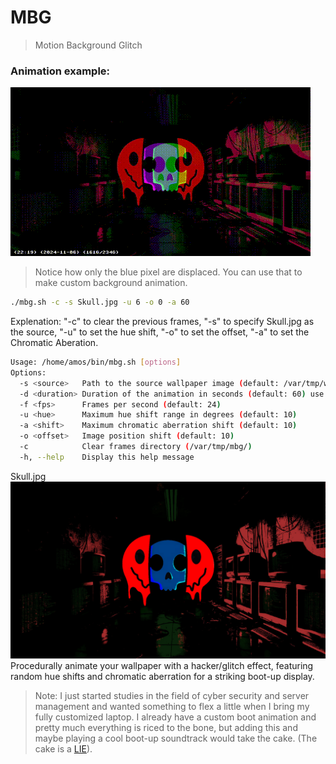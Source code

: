 # MBG
> Motion Background Glitch 

### Animation example:


![Preview](Skull_animation.gif)

> Notice how only the blue pixel are displaced. You can use that to make custom background animation.

~~~ Bash
./mbg.sh -c -s Skull.jpg -u 6 -o 0 -a 60
~~~
Explenation:
"-c" to clear the previous frames, "-s" to specify Skull.jpg as the source, "-u" to set the hue shift, "-o" to set the offset, "-a" to set the Chromatic Aberation.

~~~ Bash
Usage: /home/amos/bin/mbg.sh [options]
Options:
  -s <source>   Path to the source wallpaper image (default: /var/tmp/wallpaper.jpg)
  -d <duration> Duration of the animation in seconds (default: 60) use 0 for infinite
  -f <fps>      Frames per second (default: 24)
  -u <hue>      Maximum hue shift range in degrees (default: 10)
  -a <shift>    Maximum chromatic aberration shift (default: 10)
  -o <offset>   Image position shift (default: 10)
  -c            Clear frames directory (/var/tmp/mbg/)
  -h, --help    Display this help message
~~~

Skull.jpg
![Skull.jpg](Skull.jpg)
Procedurally animate your wallpaper with a hacker/glitch effect, featuring random hue shifts and chromatic aberration for a striking boot-up display.

> Note: I just started studies in the field of cyber security and server management and wanted something to flex a little when I bring my fully customized laptop. I already have a custom boot animation and pretty much everything is riced to the bone, but adding this and maybe playing a cool boot-up soundtrack would take the cake. 
(The cake is a [LIE](https://github.com/AmosNimos/LIE)).
